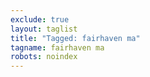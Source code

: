 ```yaml
---
exclude: true
layout: taglist
title: "Tagged: fairhaven ma"
tagname: fairhaven ma
robots: noindex
---
```

